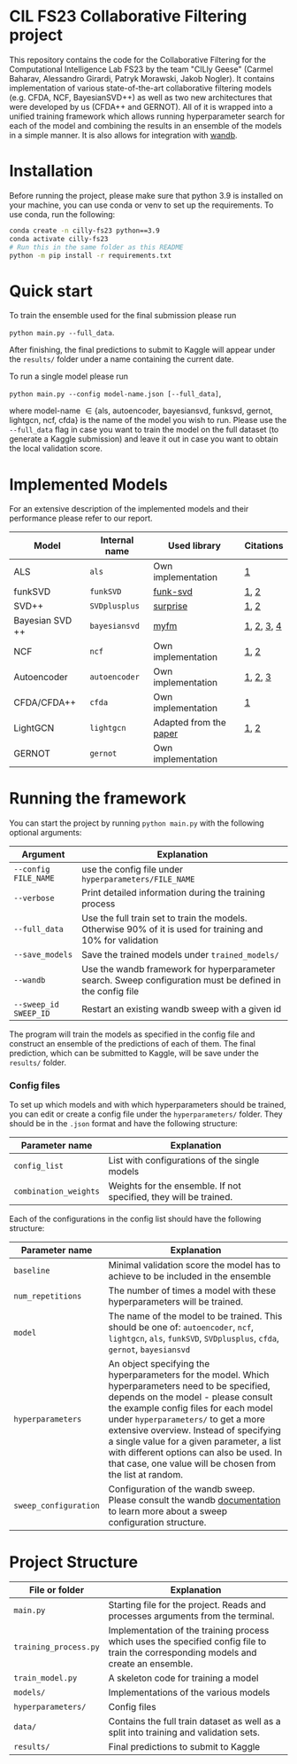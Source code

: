 # CIL FS23 Collaborative Filtering project

This repository contains the code for the Collaborative Filtering for the Computational Intelligence Lab FS23 by the team "CILly Geese" (Carmel Baharav, Alessandro Girardi, Patryk Morawski, Jakob Nogler).
It contains implementation of various state-of-the-art collaborative filtering models (e.g. CFDA, NCF, BayesianSVD++) as well as two new architectures that were developed by us (CFDA++ and GERNOT).
All of it is wrapped into a unified training framework which allows running hyperparameter search for each of the model and combining the results in an ensemble of the models in a simple manner.
It is also allows for integration with [wandb](https://wandb.ai/).

# Installation

Before running the project, please make sure that python 3.9 is installed on your machine, you can use conda or venv to set up the requirements.
To use conda, run the following:

```sh
conda create -n cilly-fs23 python==3.9
conda activate cilly-fs23
# Run this in the same folder as this README
python -m pip install -r requirements.txt
```

# Quick start

To train the ensemble used for the final submission please run

`python main.py --full_data`.

After finishing, the final predictions to submit to Kaggle will appear under the `results/` folder under a name containing the current date.

To run a single model please run

`python main.py --config model-name.json [--full_data]`,

where $\text{model-name } \in \{\text{als, autoencoder, bayesiansvd, funksvd, gernot, lightgcn, ncf, cfda} \}$ is the name of the model you wish to run.
Please use the `--full_data` flag in case you want to train the model on the full dataset (to generate a Kaggle submission) and leave it out in case you want to obtain the local validation score.

# Implemented Models

For an extensive description of the implemented models and their performance please refer to our report.

| Model           | Internal name | Used library                                               | Citations                                                                                                                                                                    |
| --------------- | ------------- | ---------------------------------------------------------- | ---------------------------------------------------------------------------------------------------------------------------------------------------------------------------- |
| ALS             | `als`         | Own implementation                                         | [1](https://doi.org/10.1109/MC.2009.263)                                                                                                                                     |
| funkSVD         | `funkSVD`     | [funk-svd](https://github.com/gbolmier/funk-svd)           | [1](https://doi.org/10.1109/MC.2009.263), [2](https://sifter.org/simon/journal/20061211.html)                                                                                |
| SVD++           | `SVDplusplus` | [surprise](https://surpriselib.com/)                       | [1](https://doi.org/10.1109/MC.2009.263), [2](https://doi.org/10.1145/1401890.1401944)                                                                                       |
| Bayesian SVD ++ | `bayesiansvd` | [myfm](https://myfm.readthedocs.io/en/latest/)             | [1](https://doi.org/10.1145/1401890.1401944), [2](https://doi.org/10.1145/1390156.1390267), [3](https://doi.org/10.1109/ICDM.2010.127), [4](http://arxiv.org/abs/1905.01395) |
| NCF             | `ncf`         | Own implementation                                         | [1](https://doi.org/10.1145/3038912.3052569), [2](https://doi.org/10.1145/3383313.3412488)                                                                                   |
| Autoencoder     | `autoencoder` | Own implementation                                         | [1](https://doi.org/10.1145/2740908.2742726), [2](https://inria.hal.science/hal-01256422v1/document), [3](http://arxiv.org/abs/1708.01715)                                   |
| CFDA/CFDA++     | `cfda`        | Own implementation                                         | [1](https://doi.org/10.1109/IJCNN55064.2022.9892705)                                                                                                                         |
| LightGCN        | `lightgcn`    | Adapted from the [paper](https://arxiv.org/abs/2002.02126) | [1](https://arxiv.org/abs/2002.02126), [2](http://arxiv.org/abs/1905.08108)                                                                                                  |
| GERNOT          | `gernot`      | Own implementation                                         |

# Running the framework

You can start the project by running `python main.py` with the following optional arguments:

| Argument              | Explanation                                                                                                 |
| --------------------- | ----------------------------------------------------------------------------------------------------------- |
| `--config FILE_NAME`  | use the config file under `hyperparameters/FILE_NAME`                                                       |
| `--verbose`           | Print detailed information during the training process                                                      |
| `--full_data`         | Use the full train set to train the models. Otherwise 90% of it is used for training and 10% for validation |
| `--save_models`       | Save the trained models under `trained_models/`                                                             |
| `--wandb`             | Use the wandb framework for hyperparameter search. Sweep configuration must be defined in the config file   |
| `--sweep_id SWEEP_ID` | Restart an existing wandb sweep with a given id                                                             |

The program will train the models as specified in the config file and construct an ensemble of the predictions of each of them.
The final prediction, which can be submitted to Kaggle, will be save under the `results/` folder.

### Config files

To set up which models and with which hyperparameters should be trained, you can edit or create a config file under the `hyperparameters/` folder.
They should be in the `.json` format and have the following structure:

| Parameter name        | Explanation                                                       |
| --------------------- | ----------------------------------------------------------------- |
| `config_list`         | List with configurations of the single models                     |
| `combination_weights` | Weights for the ensemble. If not specified, they will be trained. |

Each of the configurations in the config list should have the following structure:

| Parameter name        | Explanation                                                                                                                                                                                                                                                                                                                                                                                                              |
| --------------------- | ------------------------------------------------------------------------------------------------------------------------------------------------------------------------------------------------------------------------------------------------------------------------------------------------------------------------------------------------------------------------------------------------------------------------ |
| `baseline`            | Minimal validation score the model has to achieve to be included in the ensemble                                                                                                                                                                                                                                                                                                                                         |
| `num_repetitions`     | The number of times a model with these hyperparameters will be trained.                                                                                                                                                                                                                                                                                                                                                  |
| `model`               | The name of the model to be trained. This should be one of: `autoencoder`, `ncf`, `lightgcn`, `als`, `funkSVD`, `SVDplusplus`, `cfda`, `gernot`, `bayesiansvd`                                                                                                                                                                                                                                                           |
| `hyperparameters`     | An object specifying the hyperparameters for the model. Which hyperparameters need to be specified, depends on the model - please consult the example config files for each model under `hyperparameters/` to get a more extensive overview. Instead of specifying a single value for a given parameter, a list with different options can also be used. In that case, one value will be chosen from the list at random. |
| `sweep_configuration` | Configuration of the wandb sweep. Please consult the wandb [documentation](https://docs.wandb.ai/guides/sweeps/define-sweep-configuration) to learn more about a sweep configuration structure.                                                                                                                                                                                                                          |

# Project Structure

| File or folder        | Explanation                                                                                                                           |
| --------------------- | ------------------------------------------------------------------------------------------------------------------------------------- |
| `main.py`             | Starting file for the project. Reads and processes arguments from the terminal.                                                       |
| `training_process.py` | Implementation of the training process which uses the specified config file to train the corresponding models and create an ensemble. |
| `train_model.py`      | A skeleton code for training a model                                                                                                  |
| `models/`             | Implementations of the various models                                                                                                 |
| `hyperparameters/`    | Config files                                                                                                                          |
| `data/`               | Contains the full train dataset as well as a split into training and validation sets.                                                 |
| `results/`            | Final predictions to submit to Kaggle                                                                                                 |
